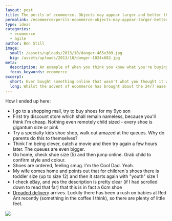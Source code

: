 ```yaml
---
layout: post
title: The perils of ecommerce. Objects may appear larger and better than they actually are
permalink: /ecommerce/perils-ecommerce-objects-may-appear-larger-better-actually/
type: ideas
categories:
  - ecommerce
  - agile
author: Ben Still
image:
  small: /assets/uploads/2013/10/danger-465x309.jpg
  big: /assets/uploads/2013/10/danger-1024x682.jpg
meta:
  description: An example of when you think you know what you're buying, but end up with something quite different.
  focus_keywords: ecommerce
excerpt:
  short: Ever bought something online that wasn't what you thought it was?
  long: Whilst the advent of ecommerce has brought about the 24/7 ease of shopping from your couch, it's also brought a boatload of potential hassle in meeting your consumer expectations for a product. Make sure you know what you're getting for your money.
---
```


How I ended up here:

- I go to a shopping mall, try to buy shoes for my 9yo son
- First try discount store which shall remain nameless, because you'll think I'm cheap. Nothing even remotely child sized - every shoe is gigantum size or pink
- Try a specialty kids shoe shop, walk out amazed at the queues. Why do parents do this to themselves?
- Think I'm being clever, catch a movie and then try again a few hours later. The queues are even bigger.
- Go home, check shoe size (5) and then jump online. Grab child to confirm style and colour.
- Shoes are ordered, feeling smug. I'm the Cool Dad. Yeah.
- My wife comes home and points out that for children's shoes there is toddler size (up to size 12) and then it starts again with "youth" size 1
- I check eBay, and yes the description is pretty clear (if I had scrolled down to read that far) that this is in fact a 6cm shoe
- [Dreaded delivery](http://www.benchfly.com/blog/caution-objects-may-appear-larger-than-they-really-are/) arrives. Luckily there has been a rush on babies at Red Ant recently (something in the coffee I think), so there are plenty of little feet.

![](/assets/uploads/2013/10/danger-1024x682.jpg)
